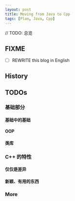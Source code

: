 ```yaml
---
layout: post
title: Moving from Java to Cpp
tags: [Plan, Java, Cpp]
---
```


// TODO: 总览

## FIXME

- [ ] REWRITE this blog in English

## History

## TODOs

### 基础部分

#### 基础中的基础

#### OOP

#### 类库

### C++ 的特性

#### 仅仅是差异

#### 新颖、有用的东西

### More
